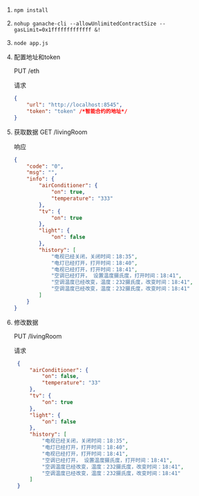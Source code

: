 #

1. ```npm install```

2. ```nohup ganache-cli --allowUnlimitedContractSize --gasLimit=0x1fffffffffffff &!```

3. ```node app.js```

4. 配置地址和token

   PUT /eth

   请求

   ``` json
   {
       "url": "http://localhost:8545",
       "token": "token" /*智能合约的地址*/
   }
   ```

5. 获取数据
   GET /livingRoom

   响应

    ``` json
    {
        "code": "0",
        "msg": "",
        "info": {
            "airConditioner": {
                "on": true,
                "temperature": "333"
            },
            "tv": {
                "on": true
            },
            "light": {
                "on": false
            },
            "history": [
                "电视已经关闭，关闭时间：18:35",
                "电灯已经打开，打开时间：18:40",
                "电视已经打开，打开时间：18:41",
                "空调已经打开， 设置温度摄氏度，打开时间：18:41",
                "空调温度已经改变，温度：232摄氏度，改变时间：18:41",
                "空调温度已经改变，温度：232摄氏度，改变时间：18:41"
            ]
        }
    }
   ```

6. 修改数据

   PUT /livingRoom

   请求

   ``` json
    {
        "airConditioner": {
            "on": false,
            "temperature": "33"
        },
        "tv": {
            "on": true
        },
        "light": {
            "on": false
        },
        "history": [
            "电视已经关闭，关闭时间：18:35",
            "电灯已经打开，打开时间：18:40",
            "电视已经打开，打开时间：18:41",
            "空调已经打开， 设置温度摄氏度，打开时间：18:41",
            "空调温度已经改变，温度：232摄氏度，改变时间：18:41",
            "空调温度已经改变，温度：232摄氏度，改变时间：18:41"
        ]
    }
   ```